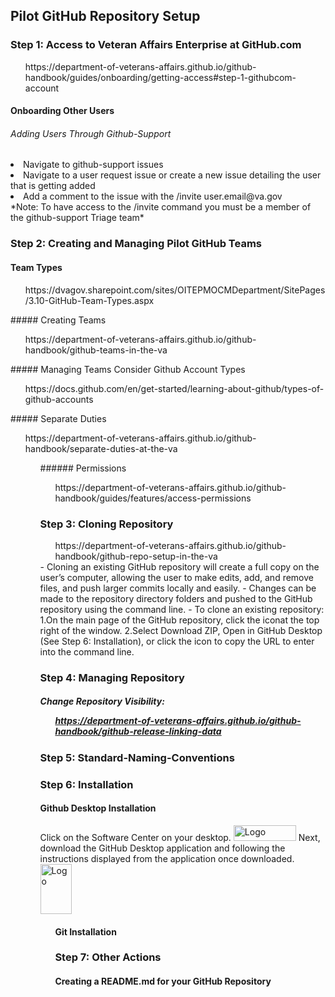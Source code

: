 
  
        
## Pilot GitHub Repository Setup 
### Step 1: Access to Veteran Affairs Enterprise at GitHub.com 
<ul> https://department-of-veterans-affairs.github.io/github-handbook/guides/onboarding/getting-access#step-1-githubcom-account </ul>

#### Onboarding Other Users
###### Adding Users Through Github-Support
  <li> Navigate to github-support issues </li>
<li> Navigate to a user request issue or create a new issue detailing the user that is getting added </li>
  <li> Add a comment to the issue with the /invite user.email@va.gov </li>
    *Note: To have access to the /invite command you must be a member of the github-support Triage team* 

### Step 2: Creating and Managing Pilot GitHub Teams 
#### Team Types 
  <ul> https://dvagov.sharepoint.com/sites/OITEPMOCMDepartment/SitePages/3.10-GitHub-Team-Types.aspx </ul>
##### Creating Teams
<ul> https://department-of-veterans-affairs.github.io/github-handbook/github-teams-in-the-va </ul>
 ##### Managing Teams</a>
 Consider Github Account Types
 <ul> https://docs.github.com/en/get-started/learning-about-github/types-of-github-accounts </ul>
 ##### Separate Duties </a>
 <ul> https://department-of-veterans-affairs.github.io/github-handbook/separate-duties-at-the-va <ul>
 ###### Permissions </a>
 <ul>https://department-of-veterans-affairs.github.io/github-handbook/guides/features/access-permissions </ul>


### Step 3: Cloning Repository  <ul>
<ul> https://department-of-veterans-affairs.github.io/github-handbook/github-repo-setup-in-the-va </ul>
- Cloning an existing GitHub repository will create a full copy on the user’s computer, allowing the user to make edits, 
add, and remove files, and push larger commits locally and easily. 
- Changes can be made to the repository directory folders and pushed to the GitHub repository using the command line.  
- To clone an existing repository:
1.On the main page of the GitHub repository, click the iconat the top right of the window.  
2.Select Download ZIP, Open in GitHub Desktop (See Step 6: Installation), or click the icon to copy the URL to enter into the command line.


### Step 4: Managing Repository  
##### Change Repository Visibility: <ul> https://department-of-veterans-affairs.github.io/github-handbook/github-release-linking-data </ul>
### Step 5: Standard-Naming-Conventions 

### Step 6: Installation 
#### Github Desktop Installation 
Click on the Software Center on your desktop. 
<img src="https://user-images.githubusercontent.com/105750400/182799638-8b986305-3726-499f-92df-ae319d04c2c6.png" alt="Logo" width="100" height="25"> </a>
Next, download the GitHub Desktop application and following the instructions displayed from the application once downloaded.</a>
  <img src="https://user-images.githubusercontent.com/105750400/182800055-dccd42af-a1ba-4c8b-9aa1-f3fde39f74e5.png" alt="Logo" width="50" height="80"> </a><ul>

#### Git Installation 


### Step 7: Other Actions
#### Creating a README.md for your GitHub Repository 
####

